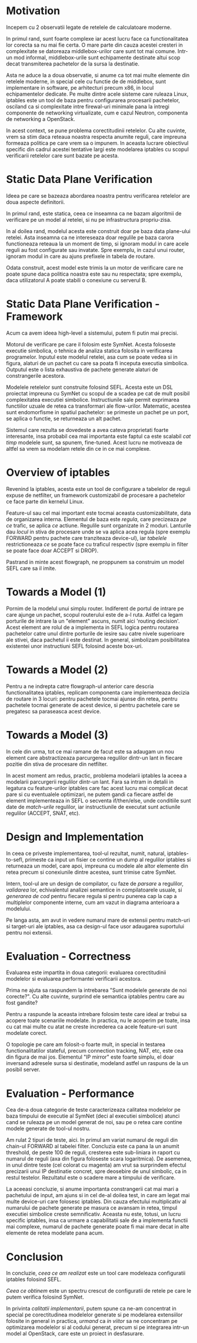 # Motivation
Incepem cu 2 observatii legate de retelele de calculatoare moderne.

In primul rand, sunt foarte complexe iar acest lucru face ca functionalitatea
lor corecta sa nu mai fie certa.  O mare parte din cauza acestei cresteri in
complexitate se datoreaza middlebox-urilor care sunt tot mai comune.  Intr-un
mod informal, middlebox-urile sunt echipamente destinate altui scop decat
transmiterea pachetelor de la sursa la destinatie.

Asta ne aduce la a doua observatie, si anume ca tot mai multe elemente din
retelele moderne, in special cele cu functie de de middlebox, sunt implementare
in software, pe arhitecturi precum x86, in locul echipamentelor dedicate.  Pe
multe dintre acele sisteme care ruleaza Linux, iptables este un tool de baza
pentru configurarea procesarii pachetelor, osciland ca si complexitate intre
firewal-uri minimale pana la intregi componente de networking virtualizate, cum
e cazul Neutron, componenta de networking a OpenStack.

In acest context, se pune problema corectitudinii retelelor.  Cu alte cuvinte,
vrem sa stim daca reteaua noastra respecta anumite reguli, care impreuna
formeaza politica pe care vrem sa o impunem.  In aceasta lucrare obiectivul
specific din cadrul acestei tentative largi este modelarea iptables cu scopul
verificarii retelelor care sunt bazate pe acesta.

# Static Data Plane Verification
Ideea pe care se bazeaza abordarea noastra pentru verificarea retelelor are
doua aspecte definitorii.

In primul rand, este statica, ceea ce inseamna ca ne bazam algoritmii de
verificare pe un model al retelei, si nu pe infrastructura propriu-zisa.

In al doilea rand, modelul acesta este construit doar pe baza data plane-ului
retelei.  Asta inseamna ca ne intereseaza doar regulile pe baza carora
functioneaza reteaua la un moment de timp, si ignoram modul in care acele
reguli au fost configurate sau invatate.  Spre exemplu, in cazul unui router,
ignoram modul in care au ajuns prefixele in tabela de routare.

Odata construit, acest model este trimis la un motor de verificare care ne
poate spune daca politica noastra este sau nu respectata; spre exemplu, daca
utilizatorul A poate stabili o conexiune cu serverul B.

# Static Data Plane Verification - Framework
Acum ca avem ideea high-level a sistemului, putem fi putin mai precisi.

Motorul de verificare pe care il folosim este SymNet.  Acesta foloseste
executie simbolica, o tehnica de analiza statica folosita in verificarea
programelor.  Inputul este modelul retelei, asa cum se poate vedea si in figura,
alaturi de un pachet cu care sa poata fi inceputa executia simbolica.  Outputul
este o lista exhaustiva de pachete generate alaturi de constrangerile acestora.

Modelele retelelor sunt construite folosind SEFL.  Acesta este un DSL proiectat
impreuna cu SymNet cu scopul de a scadea pe cat de mult posibil complexitatea
executiei simbolice.  Instructiunile sale permit exprimarea functiilor uzuale
de retea ca transformari ale flow-urilor.  Matematic, acestea sunt endomorfisme
in spatiul pachetelor: se primeste un pachet pe un port, se aplica o functie,
se returneaza un alt pachet.

Sistemul care rezulta se dovedeste a avea cateva proprietati foarte
interesante, insa probabil cea mai importanta este faptul ca este scalabil *cat
timp* modelele sunt, sa spunem, fine-tuned.  Acest lucru ne motiveaza de altfel
sa vrem sa modelam retele din ce in ce mai complexe.

# Overview of iptables
Revenind la iptables, acesta este un tool de configurare a tabelelor de reguli
expuse de netfilter, un framework customizabil de procesare a pachetelor ce
face parte din kernelul Linux.

Feature-ul sau cel mai important este tocmai aceasta customizabilitate, data de
organizarea interna.  Elementul de baza este *regula*, care precizeaza *pe ce*
trafic, se aplica *ce* actiune.  Regulile sunt organizate in 2 moduri.
Lanturile dau *locul* in stiva de procesare unde se va aplica acea regula (spre
exemplu FORWARD pentru pachete care tranziteaza device-ul), iar *tabelele*
restrictioneaza *ce* se poate face cu traficul respectiv (spre exemplu in
filter se poate face doar ACCEPT si DROP).

Pastrand in minte acest flowgraph, ne proppunem sa construim un model SEFL care
sa il imite.

# Towards a Model (1)
Pornim de la modelul unui simplu router.  Indiferent de portul de intrare pe
care ajunge un pachet, scopul routerului este de a-l ruta.  Astfel ca legam
porturile de intrare la un "element" ascuns, numit aici 'routing decision'.
Acest element are rolul de a implementa in SEFL logica pentru routarea
pachetelor catre unul dintre porturile de iesire sau catre nivele superioare
ale stivei, daca pachetul ii este destinat.  In general, simbolizam
posibilitatea existentei unor instructiuni SEFL folosind aceste box-uri.

# Towards a Model (2)
Pentru a ne indrepta catre flowgraph-ul anterior care descria functionalitatea
iptables, replicam componenta care implementeaza decizia de routare in 3
locuri: pentru pachetele tocmai ajunse din retea, pentru pachetele tocmai
generate de acest device, si pentru pachetele care se pregatesc sa paraseasca
acest device.

# Towards a Model (3)
In cele din urma, tot ce mai ramane de facut este sa adaugam un nou element
care abstractizeaza parcurgerea regulilor dintr-un lant in fiecare pozitie din
stiva de procesare din netfilter.

In acest moment am redus, practic, problema modelarii iptables la aceea a
modelarii parcurgerii regulilor dintr-un lant.  Fara sa intram in detalii in
legatura cu feature-urilor iptables care fac acest lucru mai complicat decat
pare si cu eventualele optimizari, ne putem gandi ca fiecare astfel de element
implementeaza in SEFL o secventa if/then/else, unde conditiile sunt date de
*match-urile* regulilor, iar instructiunile de executat sunt actiunile
regulilor (ACCEPT, SNAT, etc).

# Design and Implementation
In ceea ce priveste implementarea, tool-ul rezultat, numit, natural,
iptables-to-sefl, primeste ca input un fisier ce contine un dump al regulilor
iptables si returneaza un model, care apoi, impreuna cu modele ale altor
elemente din retea precum si conexiunile dintre acestea, sunt trimise catre
SymNet.

Intern, tool-ul are un design de compilator, cu faze de *parsare* a regulilor,
*validarea* lor, echivalentul analizei semantice in compilatoarele usuale, si
*generarea de cod* pentru fiecare regula si pentru punerea cap la cap a
multiplelor componente interne, cum am vazut in diagrama anterioara a
modelului.

Pe langa asta, am avut in vedere numarul mare de extensii pentru match-uri si
target-uri ale iptables, asa ca design-ul face usor adaugarea suportului pentru
noi extensii.

# Evaluation - Correctness
Evaluarea este impartita in doua categorii: evaluarea corectitudinii modelelor
si evaluarea performantei verificarii acestora.

Prima ne ajuta sa raspundem la intrebarea "Sunt modelele generate de noi
corecte?".  Cu alte cuvinte, surprind ele semantica iptables pentru care au
fost gandite?

Pentru a raspunde la aceasta intrebare folosim teste care ideal ar trebui sa
acopere toate scenariile modelate. In practica, nu le acoperim pe toate, insa
cu cat mai multe cu atat ne creste increderea ca acele feature-uri sunt
modelate corect.

O topologie pe care am folosit-o foarte mult, in special in testarea
functionalitatilor stateful, precum connection tracking, NAT, etc, este cea din
figura de mai jos.  Elementul "IP mirror" este foarte simplu, el doar inversand
adresele sursa si destinatie, modeland astfel un raspuns de la un posibil
server.

# Evaluation - Performance
Cea de-a doua categorie de teste caracterizeaza calitatea modelelor pe baza
timpului de executie al SymNet (deci al executiei simbolice) atunci cand se
ruleaza pe un model generat de noi, sau pe o retea care contine modele generate
de tool-ul nostru.

Am rulat 2 tipuri de teste, aici. In primul am variat numarul de reguli
din chain-ul FORWARD al tabelei filter.  Concluzia este ca pana la un anumit
threshold, de peste 100 de reguli, cresterea este sub-liniara in raport cu
numarul de reguli (axa din figura foloseste scara logaritmica).  De asemenea,
in unul dintre teste (cel colorat cu magenta) am vrut sa surprindem efectul
precizarii unui IP destinatie concret, spre deosebire de unul simbolic, ca in
restul testelor.  Rezultatul este o scadere mare a timpului de verificare.

La aceeasi concluzie, si anume importanta constrangerii cat mai mari a
pachetului de input, am ajuns si in cel de-al doilea test, in care am legat mai
multe device-uri care folosesc iptables.  Din cauza efectului multiplicativ al
numarului de pachete generate pe masura ce avansam in retea, timpul executiei
simbolice creste semnificativ.  Aceasta nu este, totusi, un lucru specific
iptables, insa ca urmare a capabilitatii sale de a implementa functii mai
complexe, numarul de pachete generate poate fi mai mare decat in alte elemente
de retea modelate pana acum.

# Conclusion
In concluzie, *ceea ce am realizat* este un tool care modeleaza configuratii
iptables folosind SEFL.

*Ceea ce obtinem* este un spectru crescut de configuratii de retele pe care le
putem verifica folosind SymNet.

In privinta *calitatii implementarii*, putem spune ca ne-am concentrat in
special pe corectitudinea modelelor generate si pe modelarea extensiilor
folosite in general in practica, *urmand* ca *in viitor* sa ne concentram pe
optimizarea modelelor si al codului generat, precum si pe integrarea intr-un
model al OpenStack, care este un proiect in desfasurare.
